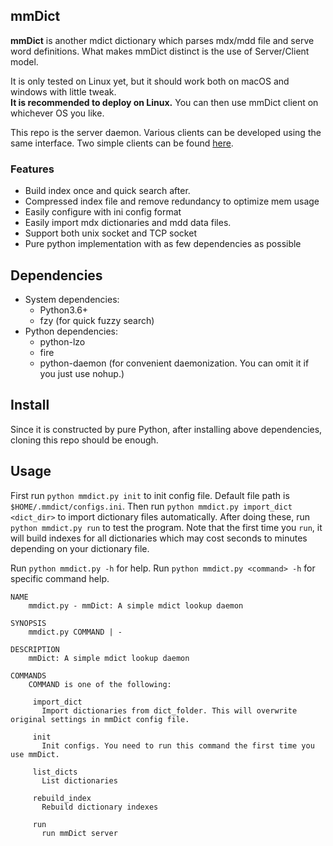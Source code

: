 ## mmDict
**mmDict** is another mdict dictionary which parses mdx/mdd file and serve word definitions. 
What makes mmDict distinct is the use of Server/Client model. 

It is only tested on Linux yet, but it should work both on macOS and windows with little tweak. <br>
**It is recommended to deploy on Linux.** You can then use mmDict client on whichever OS you like.

This repo is the server daemon. Various clients can be developed using the same interface. 
Two simple clients can be found [here](https://github.com/zypangpang/mmdict_client).

### Features
* Build index once and quick search after.
* Compressed index file and remove redundancy to optimize mem usage
* Easily configure with ini config format
* Easily import mdx dictionaries and mdd data files.
* Support both unix socket and TCP socket
* Pure python implementation with as few dependencies as possible

## Dependencies
* System dependencies: 
    * Python3.6+ 
    * fzy (for quick fuzzy search)
* Python dependencies: 
    * python-lzo
    * fire
    * python-daemon (for convenient daemonization. You can omit it if you just use nohup.)
## Install
Since it is constructed by pure Python, after installing above dependencies, cloning this repo should be enough.

## Usage
First run `python mmdict.py init` to init config file. Default file path is `$HOME/.mmdict/configs.ini`.
Then run `python mmdict.py import_dict <dict_dir>` to import dictionary files automatically. After doing these, 
run `python mmdict.py run` to test the program. Note that the first time you `run`, it will build indexes for all 
dictionaries which may cost seconds to minutes depending on your dictionary file.

Run `python mmdict.py -h` for help. Run `python mmdict.py <command> -h` for specific command help.
```
NAME
    mmdict.py - mmDict: A simple mdict lookup daemon

SYNOPSIS
    mmdict.py COMMAND | -

DESCRIPTION
    mmDict: A simple mdict lookup daemon

COMMANDS
    COMMAND is one of the following:

     import_dict
       Import dictionaries from dict_folder. This will overwrite original settings in mmDict config file.

     init
       Init configs. You need to run this command the first time you use mmDict.

     list_dicts
       List dictionaries

     rebuild_index
       Rebuild dictionary indexes

     run
       run mmDict server
```

